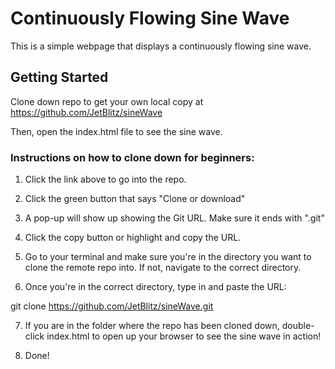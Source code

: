 # Continuously Flowing Sine Wave

This is a simple webpage that displays a continuously flowing sine wave.

## Getting Started

Clone down repo to get your own local copy at
https://github.com/JetBlitz/sineWave

Then, open the index.html file to see the sine wave.


### Instructions on how to clone down for beginners:

1) Click the link above to go into the repo.

2) Click the green button that says "Clone or download"

3) A pop-up will show up showing the Git URL. Make sure it ends with ".git"

4) Click the copy button or highlight and copy the URL.

5) Go to your terminal and make sure you're in the directory you want to clone the remote repo into. If not, navigate to the correct directory.

6) Once you're in the correct directory, type in and paste the URL:

  git clone https://github.com/JetBlitz/sineWave.git

7) If you are in the folder where the repo has been cloned down, double-click index.html to open up your browser to see the sine wave in action!

8) Done!